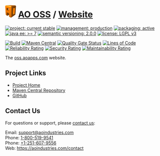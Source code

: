 # [<img src="ao-logo.png" alt="AO Logo" width="35" height="40">](https://github.com/ao-apps) [AO OSS](https://github.com/ao-apps/ao-oss) / [Website](https://github.com/ao-apps/ao-oss-website)

[![project: current stable](https://oss.aoapps.com/ao-badges/project-current-stable.svg)](https://aoindustries.com/life-cycle#project-current-stable)
[![management: production](https://oss.aoapps.com/ao-badges/management-production.svg)](https://aoindustries.com/life-cycle#management-production)
[![packaging: active](https://oss.aoapps.com/ao-badges/packaging-active.svg)](https://aoindustries.com/life-cycle#packaging-active)  
[![java ee: &gt;= 7](https://oss.aoapps.com/ao-badges/javaee-7.svg)](https://docs.oracle.com/javaee/7/api/)
[![semantic versioning: 2.0.0](https://oss.aoapps.com/ao-badges/semver-2.0.0.svg)](http://semver.org/spec/v2.0.0.html)
[![license: LGPL v3](https://oss.aoapps.com/ao-badges/license-lgpl-3.0.svg)](https://www.gnu.org/licenses/lgpl-3.0)

[![Build](https://github.com/ao-apps/ao-oss-website/workflows/Build/badge.svg?branch=master)](https://github.com/ao-apps/ao-oss-website/actions?query=workflow%3ABuild)
[![Maven Central](https://maven-badges.herokuapp.com/maven-central/com.aoapps/ao-oss-website/badge.svg)](https://maven-badges.herokuapp.com/maven-central/com.aoapps/ao-oss-website)
[![Quality Gate Status](https://sonarcloud.io/api/project_badges/measure?branch=master&project=com.aoapps%3Aao-oss-website&metric=alert_status)](https://sonarcloud.io/dashboard?branch=master&id=com.aoapps%3Aao-oss-website)
[![Lines of Code](https://sonarcloud.io/api/project_badges/measure?branch=master&project=com.aoapps%3Aao-oss-website&metric=ncloc)](https://sonarcloud.io/component_measures?branch=master&id=com.aoapps%3Aao-oss-website&metric=ncloc)  
[![Reliability Rating](https://sonarcloud.io/api/project_badges/measure?branch=master&project=com.aoapps%3Aao-oss-website&metric=reliability_rating)](https://sonarcloud.io/component_measures?branch=master&id=com.aoapps%3Aao-oss-website&metric=Reliability)
[![Security Rating](https://sonarcloud.io/api/project_badges/measure?branch=master&project=com.aoapps%3Aao-oss-website&metric=security_rating)](https://sonarcloud.io/component_measures?branch=master&id=com.aoapps%3Aao-oss-website&metric=Security)
[![Maintainability Rating](https://sonarcloud.io/api/project_badges/measure?branch=master&project=com.aoapps%3Aao-oss-website&metric=sqale_rating)](https://sonarcloud.io/component_measures?branch=master&id=com.aoapps%3Aao-oss-website&metric=Maintainability)

The [oss.aoapps.com](https://oss.aoapps.com/) website.

## Project Links
* [Project Home](https://oss.aoapps.com/)
* [Maven Central Repository](https://search.maven.org/artifact/com.aoapps/ao-oss-website)
* [GitHub](https://github.com/ao-apps/ao-oss-website)

## Contact Us
For questions or support, please [contact us](https://aoindustries.com/contact):

Email: [support@aoindustries.com](mailto:support@aoindustries.com)  
Phone: [1-800-519-9541](tel:1-800-519-9541)  
Phone: [+1-251-607-9556](tel:+1-251-607-9556)  
Web: https://aoindustries.com/contact
